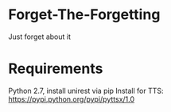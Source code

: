# Forget-The-Forgetting

Just forget about it

# Requirements
Python 2.7, install unirest via pip
Install for TTS: https://pypi.python.org/pypi/pyttsx/1.0
